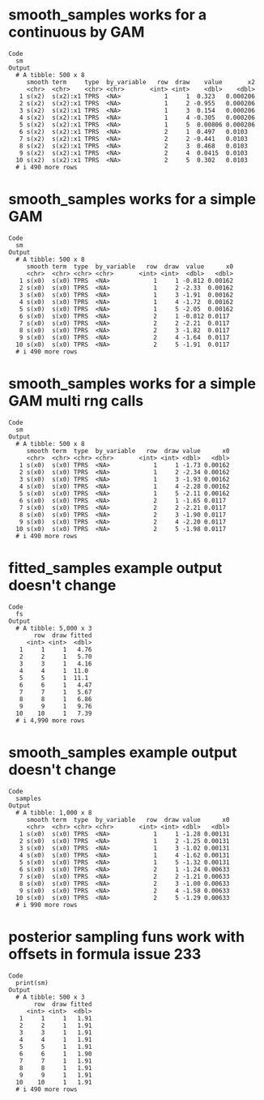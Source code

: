 # smooth_samples works for a continuous by GAM

    Code
      sm
    Output
      # A tibble: 500 x 8
         smooth term     type  by_variable   row  draw    value       x2
         <chr>  <chr>    <chr> <chr>       <int> <int>    <dbl>    <dbl>
       1 s(x2)  s(x2):x1 TPRS  <NA>            1     1  0.323   0.000206
       2 s(x2)  s(x2):x1 TPRS  <NA>            1     2 -0.955   0.000206
       3 s(x2)  s(x2):x1 TPRS  <NA>            1     3  0.154   0.000206
       4 s(x2)  s(x2):x1 TPRS  <NA>            1     4 -0.305   0.000206
       5 s(x2)  s(x2):x1 TPRS  <NA>            1     5  0.00806 0.000206
       6 s(x2)  s(x2):x1 TPRS  <NA>            2     1  0.497   0.0103  
       7 s(x2)  s(x2):x1 TPRS  <NA>            2     2 -0.441   0.0103  
       8 s(x2)  s(x2):x1 TPRS  <NA>            2     3  0.468   0.0103  
       9 s(x2)  s(x2):x1 TPRS  <NA>            2     4  0.0415  0.0103  
      10 s(x2)  s(x2):x1 TPRS  <NA>            2     5  0.302   0.0103  
      # i 490 more rows

# smooth_samples works for a simple GAM

    Code
      sm
    Output
      # A tibble: 500 x 8
         smooth term  type  by_variable   row  draw  value      x0
         <chr>  <chr> <chr> <chr>       <int> <int>  <dbl>   <dbl>
       1 s(x0)  s(x0) TPRS  <NA>            1     1 -0.812 0.00162
       2 s(x0)  s(x0) TPRS  <NA>            1     2 -2.33  0.00162
       3 s(x0)  s(x0) TPRS  <NA>            1     3 -1.91  0.00162
       4 s(x0)  s(x0) TPRS  <NA>            1     4 -1.72  0.00162
       5 s(x0)  s(x0) TPRS  <NA>            1     5 -2.05  0.00162
       6 s(x0)  s(x0) TPRS  <NA>            2     1 -0.812 0.0117 
       7 s(x0)  s(x0) TPRS  <NA>            2     2 -2.21  0.0117 
       8 s(x0)  s(x0) TPRS  <NA>            2     3 -1.82  0.0117 
       9 s(x0)  s(x0) TPRS  <NA>            2     4 -1.64  0.0117 
      10 s(x0)  s(x0) TPRS  <NA>            2     5 -1.91  0.0117 
      # i 490 more rows

# smooth_samples works for a simple GAM multi rng calls

    Code
      sm
    Output
      # A tibble: 500 x 8
         smooth term  type  by_variable   row  draw value      x0
         <chr>  <chr> <chr> <chr>       <int> <int> <dbl>   <dbl>
       1 s(x0)  s(x0) TPRS  <NA>            1     1 -1.73 0.00162
       2 s(x0)  s(x0) TPRS  <NA>            1     2 -2.34 0.00162
       3 s(x0)  s(x0) TPRS  <NA>            1     3 -1.93 0.00162
       4 s(x0)  s(x0) TPRS  <NA>            1     4 -2.28 0.00162
       5 s(x0)  s(x0) TPRS  <NA>            1     5 -2.11 0.00162
       6 s(x0)  s(x0) TPRS  <NA>            2     1 -1.65 0.0117 
       7 s(x0)  s(x0) TPRS  <NA>            2     2 -2.21 0.0117 
       8 s(x0)  s(x0) TPRS  <NA>            2     3 -1.90 0.0117 
       9 s(x0)  s(x0) TPRS  <NA>            2     4 -2.20 0.0117 
      10 s(x0)  s(x0) TPRS  <NA>            2     5 -1.98 0.0117 
      # i 490 more rows

# fitted_samples example output doesn't change

    Code
      fs
    Output
      # A tibble: 5,000 x 3
           row  draw fitted
         <int> <int>  <dbl>
       1     1     1   4.76
       2     2     1   5.70
       3     3     1   4.16
       4     4     1  11.0 
       5     5     1  11.1 
       6     6     1   4.47
       7     7     1   5.67
       8     8     1   6.86
       9     9     1   9.76
      10    10     1   7.39
      # i 4,990 more rows

# smooth_samples example output doesn't change

    Code
      samples
    Output
      # A tibble: 1,000 x 8
         smooth term  type  by_variable   row  draw value      x0
         <chr>  <chr> <chr> <chr>       <int> <int> <dbl>   <dbl>
       1 s(x0)  s(x0) TPRS  <NA>            1     1 -1.28 0.00131
       2 s(x0)  s(x0) TPRS  <NA>            1     2 -1.25 0.00131
       3 s(x0)  s(x0) TPRS  <NA>            1     3 -1.02 0.00131
       4 s(x0)  s(x0) TPRS  <NA>            1     4 -1.62 0.00131
       5 s(x0)  s(x0) TPRS  <NA>            1     5 -1.32 0.00131
       6 s(x0)  s(x0) TPRS  <NA>            2     1 -1.24 0.00633
       7 s(x0)  s(x0) TPRS  <NA>            2     2 -1.21 0.00633
       8 s(x0)  s(x0) TPRS  <NA>            2     3 -1.00 0.00633
       9 s(x0)  s(x0) TPRS  <NA>            2     4 -1.58 0.00633
      10 s(x0)  s(x0) TPRS  <NA>            2     5 -1.29 0.00633
      # i 990 more rows

# posterior sampling funs work with offsets in formula issue 233

    Code
      print(sm)
    Output
      # A tibble: 500 x 3
           row  draw fitted
         <int> <int>  <dbl>
       1     1     1   1.91
       2     2     1   1.91
       3     3     1   1.91
       4     4     1   1.91
       5     5     1   1.91
       6     6     1   1.90
       7     7     1   1.91
       8     8     1   1.91
       9     9     1   1.91
      10    10     1   1.91
      # i 490 more rows

